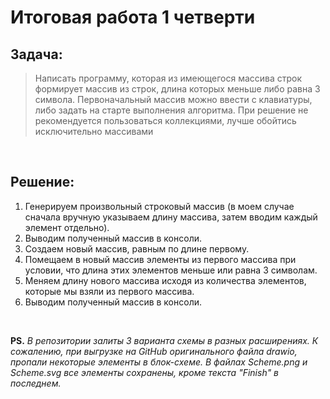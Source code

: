 # Итоговая работа 1 четверти

## Задача:
> Написать программу, которая из имеющегося массива строк формирует массив из строк, длина которых меньше либо равна 3 символа. Первоначальный массив можно ввести с клавиатуры, либо задать на старте выполнения алгоритма. При решение не рекомендуется пользоваться коллекциями, лучше обойтись исключительно массивами

<br>

## Решение:

1. Генерируем произвольный строковый массив (в моем случае сначала вручную указываем длину массива, затем вводим каждый элемент отдельно).
2. Выводим полученный массив в консоли.
3. Создаем новый массив, равным по длине первому.
4. Помещаем в новый массив элементы из первого массива при условии, что длина этих элементов меньше или равна 3 символам.
5. Меняем длину нового массива исходя из количества элементов, которые мы взяли из первого массива.
6. Выводим полученный массив в консоли.

<br>

**PS.** *В репозитории залиты 3 варианта схемы в разных расширениях. К сожалению, при выгрузке на GitHub оригинального файла drawio, пропали некоторые элементы в блок-схеме. В файлах Scheme.png и Scheme.svg все элементы сохранены, кроме текста "Finish" в последнем.*